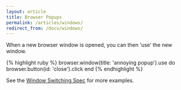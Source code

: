 ```yaml
---
layout: article
title: Browser Popups
permalink: /articles/windows/
redirect_from: /docs/windows/
---
```


When a new browser window is opened, you can then ‘use’ the new window.

{% highlight ruby %}
browser.window(title: 'annoying popup').use do
  browser.button(id: 'close').click
end
{% endhighlight %}

See the [Window Switching Spec](https://github.com/watir/watirspec/blob/master/window_switching_spec.rb) for more examples.

